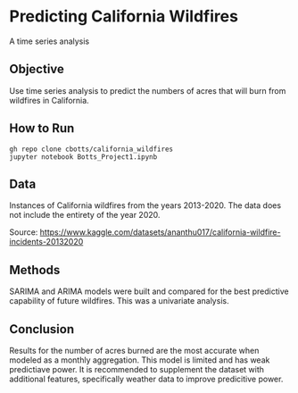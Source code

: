 # Predicting California Wildfires 
A time series analysis

## Objective
Use time series analysis to predict the numbers of acres that will burn from wildfires in California. 

## How to Run 
```
gh repo clone cbotts/california_wildfires
jupyter notebook Botts_Project1.ipynb
```

## Data 
Instances of California wildfires from the years 2013-2020. The data does not include the entirety of the year 2020.


Source: https://www.kaggle.com/datasets/ananthu017/california-wildfire-incidents-20132020

## Methods 
SARIMA and ARIMA models were built and compared for the best predictive capability of future wildfires. This was a univariate analysis. 

## Conclusion 
Results for the number of acres burned are the most accurate when modeled as a monthly aggregation. 
This model is limited and has weak predictiave power. It is recommended to supplement the dataset with additional features, specifically weather data to improve predicitive power.
